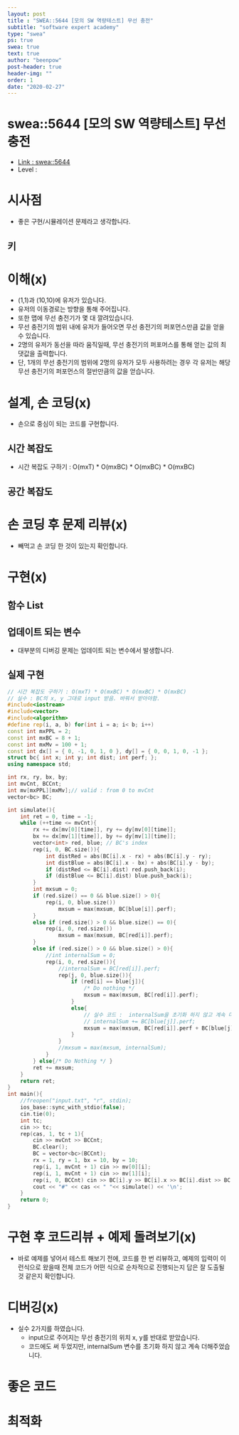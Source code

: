 ```yaml
---
layout: post
title : "SWEA::5644 [모의 SW 역량테스트] 무선 충전"
subtitle: "software expert academy"
type: "swea"
ps: true                          
swea: true
text: true
author: "beenpow"
post-header: true
header-img: ""
order: 1
date: "2020-02-27"
---
```


# swea::5644 [모의 SW 역량테스트] 무선 충전
- [Link : swea::5644](https://swexpertacademy.com/main/code/problem/problemDetail.do?contestProbId=AWXRDL1aeugDFAUo&)
- Level : 

# 시사점
- 좋은 구현/시뮬레이션 문제라고 생각합니다.


## 키

# 이해(x)
- (1,1)과 (10,10)에 유저가 있습니다.
- 유저의 이동경로는 방향을 통해 주어집니다.
- 또한 맵에 무선 충전기가 몇 대 깔려있습니다.
- 무선 충전기의 범위 내에 유저가 들어오면 무선 충전기의 퍼포먼스만큼 값을 얻을 수 있습니다.
- 2명의 유저가 동선을 따라 움직일때, 무선 충전기의 퍼포머스를 통해 얻는 값의 최댓값을 출력합니다.
- 단, 1개의 무선 충전기의 범위에 2명의 유저가 모두 사용하려는 경우 각 유저는 해당 무선 충전기의
  퍼포먼스의 절반만큼의 값을 얻습니다.

# 설계, 손 코딩(x)
- 손으로 중심이 되는 코드를 구현합니다.

## 시간 복잡도

- 시간 복잡도 구하기 : O(mxT) * O(mxBC) * O(mxBC) * O(mxBC)


## 공간 복잡도

# 손 코딩 후 문제 리뷰(x)
- 빼먹고 손 코딩 한 것이 있는지 확인합니다.

# 구현(x)

## 함수 List 

## 업데이트 되는 변수
- 대부분의 디버깅 문제는 업데이트 되는 변수에서 발생합니다.

## 실제 구현 

```cpp
// 시간 복잡도 구하기 : O(mxT) * O(mxBC) * O(mxBC) * O(mxBC)
// 실수 : BC의 x, y 그대로 input 받음. 바꿔서 받아야함.
#include<iostream>
#include<vector>
#include<algorithm>
#define rep(i, a, b) for(int i = a; i< b; i++)
const int mxPPL = 2;
const int mxBC = 8 + 1;
const int mxMv = 100 + 1;
const int dx[] = { 0, -1, 0, 1, 0 }, dy[] = { 0, 0, 1, 0, -1 };
struct bc{ int x; int y; int dist; int perf; };
using namespace std;

int rx, ry, bx, by;
int mvCnt, BCCnt;
int mv[mxPPL][mxMv];// valid : from 0 to mvCnt
vector<bc> BC;

int simulate(){
    int ret = 0, time = -1;
    while (++time <= mvCnt){
        rx += dx[mv[0][time]], ry += dy[mv[0][time]];
        bx += dx[mv[1][time]], by += dy[mv[1][time]];
        vector<int> red, blue; // BC's index
        rep(i, 0, BC.size()){
            int distRed = abs(BC[i].x - rx) + abs(BC[i].y - ry);
            int distBlue = abs(BC[i].x - bx) + abs(BC[i].y - by);
            if (distRed <= BC[i].dist) red.push_back(i);
            if (distBlue <= BC[i].dist) blue.push_back(i);
        }
        int mxsum = 0;
        if (red.size() == 0 && blue.size() > 0){
            rep(i, 0, blue.size())
                mxsum = max(mxsum, BC[blue[i]].perf);
        }
        else if (red.size() > 0 && blue.size() == 0){
            rep(i, 0, red.size())
                mxsum = max(mxsum, BC[red[i]].perf);
        }
        else if (red.size() > 0 && blue.size() > 0){
            //int internalSum = 0;
            rep(i, 0, red.size()){
                //internalSum = BC[red[i]].perf;
                rep(j, 0, blue.size()){
                    if (red[i] == blue[j]){
                        /* Do nothing */
                        mxsum = max(mxsum, BC[red[i]].perf);
                    }
                    else{
                        // 실수 코드 :  internalSum을 초기화 하지 않고 계속 더해준다.
                        // internalSum += BC[blue[j]].perf;
                        mxsum = max(mxsum, BC[red[i]].perf + BC[blue[j]].perf);
                    }
                }
                //mxsum = max(mxsum, internalSum);
            }
        } else{/* Do Nothing */ }
        ret += mxsum;
    }
    return ret;
}
int main(){
    //freopen("input.txt", "r", stdin);
    ios_base::sync_with_stdio(false);
    cin.tie(0);
    int tc;
    cin >> tc;
    rep(cas, 1, tc + 1){
        cin >> mvCnt >> BCCnt;
        BC.clear();
        BC = vector<bc>(BCCnt);
        rx = 1, ry = 1, bx = 10, by = 10;
        rep(i, 1, mvCnt + 1) cin >> mv[0][i];
        rep(i, 1, mvCnt + 1) cin >> mv[1][i];
        rep(i, 0, BCCnt) cin >> BC[i].y >> BC[i].x >> BC[i].dist >> BC[i].perf;
        cout << "#" << cas << " "<< simulate() << '\n';
    }
    return 0;
}
```


# 구현 후 코드리뷰 + 예제 돌려보기(x)
- 바로 예제를 넣어서 테스트 해보기 전에, 코드를 한 번 리뷰하고, 예제의 입력이 이런식으로 왔을때
  전체 코드가 어떤 식으로 순차적으로 진행되는지 답은 잘 도출될 것 같은지 확인합니다.

# 디버깅(x)
- 실수 2가지를 하였습니다.
  - input으로 주어지는 무선 충전기의 위치 x, y를 반대로 받았습니다.
  - 코드에도 써 두었지만, internalSum 변수를 초기화 하지 않고 계속 더해주었습니다.


# 좋은 코드

# 최적화

